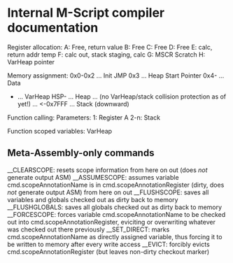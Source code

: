 # Internal M-Script compiler documentation

Register allocation:
A: Free, return value
B: Free
C: Free
D: Free
E: calc, return addr temp
F: calc out, stack staging, calc
G: MSCR Scratch
H: VarHeap pointer


Memory assignment:
0x0-0x2 ... Init JMP
0x3     ... Heap Start Pointer
0x4-    ... Data
   -    ... VarHeap
HSP-    ... Heap
...
(no VarHeap/stack collision protection as of yet!)
...
<-0x7FFF ... Stack (downward)


Function calling:
Parameters:
1: Register A
2-n: Stack

Function scoped variables: VarHeap


## Meta-Assembly-only commands

__CLEARSCOPE: resets scope information from here on out (does *not* generate output ASM)
__ASSUMESCOPE: assumes variable cmd.scopeAnnotationName is in cmd.scopeAnnotationRegister (dirty, does *not* generate output ASM) from here on out
__FLUSHSCOPE: saves all variables and globals checked out as dirty back to memory
__FLUSHGLOBALS: saves all globals checked out as dirty back to memory
__FORCESCOPE: forces variable cmd.scopeAnnotationName to be checked out into cmd.scopeAnnotationRegister, eviciting or overwriting whatever was checked out there previously
__SET_DIRECT: marks cmd.scopeAnnotationName as directly assigned variable, thus forcing it to be written to memory after every write access
__EVICT: forcibly evicts cmd.scopeAnnotationRegister (but leaves non-dirty checkout marker)